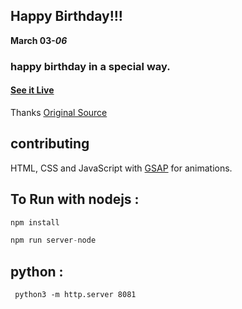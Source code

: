 ## Happy Birthday!!!

**March 03-_06_**

### happy birthday in a special way.

#### [See it Live](https://daveads.github.io/cluzzy/)

Thanks
[Original Source](https://github.com/faahim/happy-birthday)


## contributing 
HTML, CSS and JavaScript with [GSAP](https://greensock.com/gsap/) for animations.


## To Run with nodejs :

```js
npm install

npm run server-node

```

## python :

```
 python3 -m http.server 8081

```